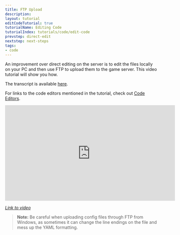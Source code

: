 ```yaml
---
title: FTP Upload
description:
layout: tutorial
editCodeTutorial: true
tutorialName: Editing Code
tutorialIndex: tutorials/code/edit-code
prevstep: direct-edit
nextstep: next-steps
tags: 
- code
---
```


An improvement over direct editing on the server is to edit the files locally on your PC and then use FTP to upload them to the game server.  This video tutorial will show you how.

The transcript is available [here](/tutorials/code/edit-code/ftp-upload-transcript).

For links to the code editors mentioned in the tutorial, check out [Code Editors](/tutorials/code/dev-tools).

<iframe width="560" height="315" src="https://www.youtube.com/embed/EkIC-8UJGPw" frameborder="0" allow="autoplay; encrypted-media" allowfullscreen></iframe>

*[Link to video](https://www.youtube.com/embed/EkIC-8UJGPw)*

> <i class="fa fa-exclamation-triangle"></i> **Note:** Be careful when uploading config files through FTP from Windows, as sometimes it can change the line endings on the file and mess up the YAML formatting.